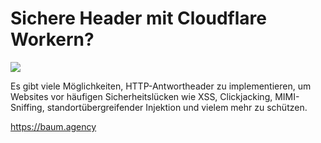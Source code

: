 # Sichere Header mit Cloudflare Workern?

<img src="https://unsplash.com/photos/yekGLpc3vro"/>

Es gibt viele Möglichkeiten, HTTP-Antwortheader zu implementieren, um Websites vor häufigen Sicherheitslücken wie XSS, Clickjacking, MIMI-Sniffing, standortübergreifender Injektion und vielem mehr zu schützen.

https://baum.agency
